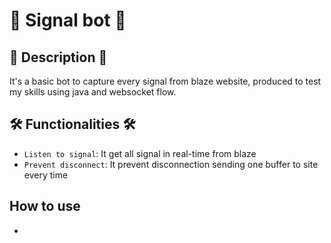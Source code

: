 # 🤖 Signal bot 🤖

## 📑 Description 📑

It's a basic bot to capture every signal from blaze website, produced to test my skills using java and websocket flow.

## 🛠️ Functionalities 🛠️

- `Listen to signal`: It get all signal in real-time from blaze
- `Prevent disconnect`: It prevent disconnection sending one buffer to site every time

## How to use

- 
